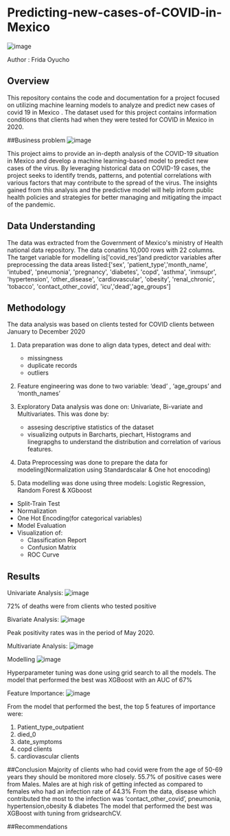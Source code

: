 # Predicting-new-cases-of-COVID-in-Mexico
![image](https://github.com/FridaOyucho/Predicting-new-cases-of-COVID-in-Mexico/assets/63707906/0c791c29-af23-45ed-8c1d-9e178476f92d)

Author : Frida Oyucho

## Overview
This repository contains the code and documentation for a project focused on utilizing machine learning  models to analyze and predict new cases of covid 19 in Mexico . The dataset used for this project contains information  conditions that clients had when they were tested for COVID in Mexico in 2020.

##Business problem
![image](https://github.com/FridaOyucho/Predicting-new-cases-of-COVID-in-Mexico/assets/63707906/7ae24c26-56e9-4ed4-b49b-c2e9fdc994ba)

This project aims to provide an in-depth analysis of the COVID-19 situation in Mexico and develop a machine learning-based model to predict new cases of the virus. By leveraging historical data on COVID-19 cases, the project seeks to identify trends, patterns, and potential correlations with various factors that may contribute to the spread of the virus. The insights gained from this analysis and the predictive model will help inform public health policies and strategies for better managing and mitigating the impact of the pandemic.

## Data Understanding
The data was extracted from the Government of Mexico's ministry of Health national data repository. The data conatins 10,000 rows with 22 columns. The target variable for modelling is['covid_res']and predictor variables after preprocessing the data areas listed:['sex', 'patient_type','month_name', 'intubed', 'pneumonia', 'pregnancy', 'diabetes', 'copd', 'asthma', 'inmsupr', 'hypertension', 'other_disease', 'cardiovascular', 'obesity', 'renal_chronic', 'tobacco', 'contact_other_covid', 'icu','dead','age_groups']

## Methodology
The data analysis was based on clients tested for COVID clients  between January to December 2020
1. Data preparation was done to align data types, detect and deal with:
   -   missingness
   -   duplicate records
   -   outliers
2. Feature engineering was done to two variable: ‘dead’ , ‘age_groups’ and ‘month_names’

3. Exploratory Data analysis was done on: Univariate, Bi-variate and Multivariates. This was done by:
     -  assesing descriptive statistics of the dataset
    - visualizing outputs in Barcharts, piechart, Histograms and linegrapghs to understand the distribution and correlation of various features.
4. Data Preprocessing was done to prepare the data for modeling(Normalization using Standardscalar & One hot enocoding)

5. Data modelling was done using three models: Logistic Regression, Random Forest & XGboost
  -  Split-Train Test
  -  Normalization
  -  One Hot Encoding(for categorical variables)
  -  Model Evaluation
  -  Visualization of:
      -  Classification Report
      -  Confusion Matrix
      -  ROC Curve

  ## Results
  Univariate Analysis:
![image](https://github.com/FridaOyucho/Predicting-new-cases-of-COVID-in-Mexico/assets/63707906/c4cff40a-fd80-4735-852e-30d0c16fc6cc)

72% of deaths were from clients who tested positive

Bivariate Analysis:
![image](https://github.com/FridaOyucho/Predicting-new-cases-of-COVID-in-Mexico/assets/63707906/ab46c239-e3f2-44b3-a899-8aa2f13e7af7)

Peak positivity rates was in the period of
May 2020.

Multivariate Analysis:
![image](https://github.com/FridaOyucho/Predicting-new-cases-of-COVID-in-Mexico/assets/63707906/75b8be5b-913f-4e47-aedd-8397530ac62c)

Modelling
![image](https://github.com/FridaOyucho/Predicting-new-cases-of-COVID-in-Mexico/assets/63707906/06911313-7cf6-466a-97f7-cbd1a26b8b6d)

Hyperparameter tuning was done using grid search to all the models. The model that performed the best was XGBoost with an AUC of 67%

Feature Importance:
![image](https://github.com/FridaOyucho/Predicting-new-cases-of-COVID-in-Mexico/assets/63707906/1d0265e7-3e2b-48f3-ae9a-a0937d50ac9e)

From the model that performed the best, the top 5 features of importance were:
  1. Patient_type_outpatient
  2. died_0 
  3.  date_symptoms
  4.   copd clients
  5.   cardiovascular clients

##Conclusion
Majority of clients who had covid were from the age of 50-69 years they should be monitored more closely.
55.7% of positive cases were from Males. Males are at high risk of getting infected as compared to females who had an infection rate of 44.3%
From the data, disease which contributed the most to the infection was ‘contact_other_covid’, pneumonia, hypertension,obesity & diabetes
The model that performed the best was XGBoost with tuning from gridsearchCV.

##Recommendations










  
